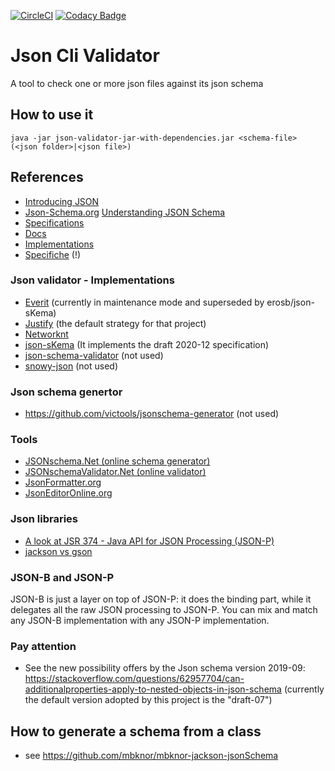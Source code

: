 [![CircleCI](https://dl.circleci.com/status-badge/img/gh/iubar/json-validator/tree/master.svg?style=svg)](https://dl.circleci.com/status-badge/redirect/gh/iubar/json-validator/tree/master)
[![Codacy Badge](https://app.codacy.com/project/badge/Grade/30c97be1b9c34500b37f295fe8bc6d9f)](https://www.codacy.com/gh/iubar/json-validator/dashboard)

# Json Cli Validator
A tool to check one or more json files against its json schema

## How to use it
    java -jar json-validator-jar-with-dependencies.jar <schema-file> (<json folder>|<json file>)

## References
- [Introducing JSON](http://www.json.org/json-it.html)
- [Json-Schema.org](https://json-schema.org) [Understanding JSON Schema](https://json-schema.org/understanding-json-schema/index.html)
- [Specifications](http://json-schema.org/specification-links.html) 
- [Docs](https://json-schema.org/understanding-json-schema/)
- [Implementations](http://json-schema.org/implementations.html)
- [Specifiche](https://json-schema.org/specification-links.html) (!)

### Json validator - Implementations
- [Everit](https://github.com/everit-org/json-schema)  (currently in maintenance mode and superseded by erosb/json-sKema)
- [Justify](https://github.com/leadpony/justify) (the default strategy for that project)
- [Networknt](https://github.com/networknt/json-schema-validator)
- [json-sKema](https://github.com/erosb/json-sKema) (It implements the draft 2020-12 specification)
- [json-schema-validator](https://github.com/java-json-tools/json-schema-validator) (not used)
- [snowy-json](https://github.com/ssilverman/snowy-json#using-snow-in-your-own-projects) (not used)

### Json schema genertor
- https://github.com/victools/jsonschema-generator (not used)

### Tools
- [JSONschema.Net (online schema generator)](https://jsonschema.net)
- [JSONschemaValidator.Net (online validator)](https://www.jsonschemavalidator.net)
- [JsonFormatter.org](https://jsonformatter.org/json-editor)
- [JsonEditorOnline.org](https://jsoneditoronline.org)

### Json libraries

- [A look at JSR 374 - Java API for JSON Processing (JSON-P)](https://golb.hplar.ch/2019/08/json-p.html)
- [jackson vs gson](https://www.baeldung.com/jackson-vs-gson)

### JSON-B and JSON-P

JSON-B is just a layer on top of JSON-P: it does the binding part, while it delegates all the raw JSON processing to JSON-P. 
You can mix and match any JSON-B implementation with any JSON-P implementation.

### Pay attention

* See the new possibility offers by the Json schema version 2019-09: https://stackoverflow.com/questions/62957704/can-additionalproperties-apply-to-nested-objects-in-json-schema
(currently the default version adopted by this project is the "draft-07")

## How to generate a schema from a class

* see https://github.com/mbknor/mbknor-jackson-jsonSchema
 
